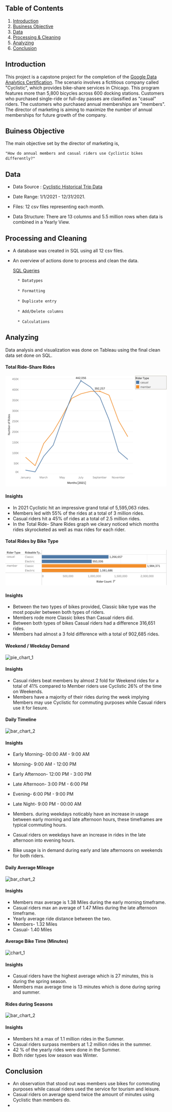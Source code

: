 ## Table of Contents

1. [Introduction](README.md#introduction)
2. [Business Objective](README.md#businessobjective)
3. [Data](README.md#Data)
4. [Processing & Cleaning](README.md#processing-and-cleaning)
5. [Analyzing](README.md#analyzing)
6. [Conclusion](README.md#conclusion)


## Introduction 

  This project is a capstone project for the completion of the [Google Data Analytics Certification](https://www.coursera.org/account/accomplishments/professional-cert/AHR8TAZNRZGJ). The scenario involves a fictitious company called "Cyclistic", which provides bike-share services in Chicago. This program features more than 5,800 bicycles across 600 docking stations. Customers who purchased single-ride or full-day passes are classified as "casual" riders. The customers who purchased annual memberships are "members". The director of marketing is aiming to maximize the number of annual memberships for future growth of the company. 
  
## Buiness Objective 

  The main objective set by the director of marketing is, 
  
    "How do annual members and casual riders use Cyclistic bikes differently?"

## Data

* Data Source : [Cyclistic Historical Trip Data](https://divvy-tripdata.s3.amazonaws.com/index.html)

* Date Range: 1/1/2021 - 12/31/2021. 

* Files: 12 csv files representing each month.

* Data Structure: There are 13 columns and 5.5 million rows when data is combined in a Yearly View. 


## Processing and Cleaning

* A database was created in SQL using all 12 csv files.
* An overview of actions done to process and clean the data. 

     [SQL Queries](https://github.com/Louismarriola/Data-Portfolio/commit/83c04905d90ebc79a944abaadeef0d0c53b7c1a3)
       
        * Datatypes

        * Formatting        
  
        * Duplicate entry 
        
        * Add/Delete columns 
        
        * Calculations

## Analyzing
 
 Data analysis and visualization was done on Tableau using the final clean data set done on SQL. 
  
 #### **Total Ride-Share Rides**
  
  ![line_chart_1](https://github.com/Louismarriola/Data-Portfolio/blob/b12aca90166b6fd6f203c4054efaf671559dd050/Ride%20Countviz.png) 
 
  #### **Insights** 
 * In 2021 Cyclistic hit an impressive grand total of 5,595,063 rides. 
 * Members led with 55% of the rides at a total of 3 million rides. 
 * Casual riders hit a 45% of rides at a total of 2.5 million rides.
 * In the Total Ride- Share Rides graph we cleary noticed which months rides skyrocketed as well as max rides for each rider.
 
 
 #### **Total Rides by Bike Type**
  
  ![bar_graph_1](https://github.com/Louismarriola/Data-Portfolio/blob/e7efa1d151a2d7c53874b74b1a4b4b3d957c69f4/Bike%20Typeviz.png) 
  
  #### **Insights** 
  * Between the two types of bikes provided, Classic bike type was the most populer between both types of riders. 
  * Members rode more Classic bikes than Casual riders did.
  * Between both types of bikes Casual riders had a difference 316,651 rides. 
  * Members had almost a 3 fold difference with a total of 902,685 rides.

 #### **Weekend / Weekday Demand**

![pie_chart_1]( Image) 

#### **Insights** 
* Casual riders beat members by almost 2 fold for Weekend rides for a total of 41% compared to Member riders use Cyclistic 26% of the time on Weekends. 
* Members have a majority of their rides during the week implying Members may use Cyclistic for commuting purposes while Casual riders use it for liesure. 

#### **Daily Timeline**

![bar_chart_2]( image ) 

#### **Insights**

* Early Morning-     00:00 AM - 9:00 AM                      
* Morning-            9:00 AM - 12:00 PM 
* Early Afternoon-   12:00 PM - 3:00 PM
* Late Afternoon-     3:00 PM - 6:00 PM 
* Evening-            6:00 PM - 9:00 PM
* Late Night-         9:00 PM - 00:00 AM 

* Members. during weekdays noticably have an increase in usage between early morning and late afternoon hours, these timeframes are typical commuting hours. 
* Casual riders on weekdays have an increase in rides in the late afternoon into evening hours. 
* Bike usage is in demand during early and late afternoons on weekends for both riders.


 #### **Daily Average Mileage**
  
![bar_chart_2]( image ) 

#### **Insights**
* Members max average is 1.38 Miles during the early morning timeframe.
* Casual riders max an average of 1.47 Miles during the late afternoon timeframe.
* Yearly average ride distance between the two.
* Members- 1.32 Miles
* Casual- 1.40 Miles


 #### **Average Bike Time (Minutes)**

![chart_1]( image ) 

#### **Insights**
* Casual riders have the highest average which is 27 minutes, this is during the spring season. 
* Members max average time is 13 minutes which is done during spring and summer. 


 #### **Rides during Seasons**

![bar_chart_2]( image ) 

#### **Insights**
* Members hit a max of 1.1 million rides in the Summer.
* Casual riders surpass members at 1.2 million rides in the summer.
* 42 % of the yearly rides were done in the Summer.
* Both rider types low season was Winter.

## Conclusion
* An observation that stood out was members use bikes for commuting purposes while casual riders used the service for tourism and leisure. 
* Casual riders on average spend twice the amount of minutes using Cyclistic than members do.
* 

